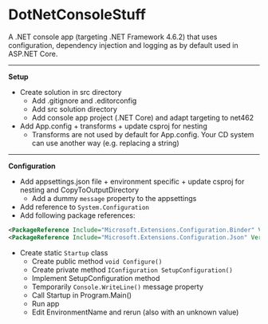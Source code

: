 # DotNetConsoleStuff

A .NET console app (targeting .NET Framework 4.6.2) that uses configuration, dependency injection and logging as by default used in ASP.NET Core.

---

**Setup**

* Create solution in src directory
  * Add .gitignore and .editorconfig
  * Add src solution directory
  * Add console app project (.NET Core) and adapt targeting to net462
* Add App.config + transforms + update csproj for nesting
  * Transforms are not used by default for App.config. Your CD system can use another way (e.g. replacing a string)

---

**Configuration**

* Add appsettings.json file + environment specific + update csproj for nesting and CopyToOutputDirectory
    * Add a dummy `message` property to the appsettings
* Add reference to `System.Configuration`
* Add following package references:

```xml
<PackageReference Include="Microsoft.Extensions.Configuration.Binder" Version="2.1.1" />
<PackageReference Include="Microsoft.Extensions.Configuration.Json" Version="2.1.1" />
```

* Create static `Startup` class
  * Create public method `void Configure()`
  * Create private method `IConfiguration SetupConfiguration()`
  * Implement SetupConfiguration method
  * Temporarily `Console.WriteLine()` message property
  * Call Startup in Program.Main()
  * Run app
  * Edit EnvironmentName and rerun (also with an unknown value)